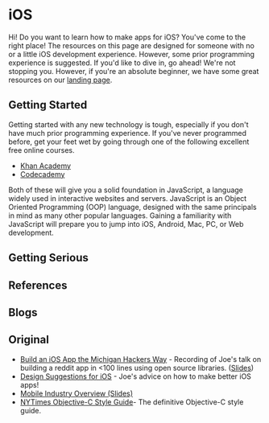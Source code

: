 # iOS

Hi! Do you want to learn how to make apps for iOS? You've come to the right place! The resources on this page are designed for someone with no or a little iOS development experience. However, some prior programming experience is suggested. If you'd like to dive in, go ahead! We're not stopping you. However, if you're an absolute beginner, we have some great resources on our [landing page](link).

## Getting Started

Getting started with any new technology is tough, especially if you don't have much prior programming experience. If you've never programmed before, get your feet wet by going through one of the following excellent free online courses.

- [Khan Academy](http://www.khanacademy.org/computing/cs/programming)
- [Codecademy](http://www.codecademy.com/tracks/javascript)

Both of these will give you a solid foundation in JavaScript, a language widely used in interactive websites and servers. JavaScript is an Object Oriented Programming (OOP) language, designed with the same principals in mind as many other popular languages. Gaining a familiarity with JavaScript will prepare you to jump into iOS, Android, Mac, PC, or Web development.

## Getting Serious



## References



## Blogs



## Original

- [Build an iOS App the Michigan Hackers Way](http://youtu.be/jlJ4laUHNBk) - Recording of Joe's talk on building a reddit app in <100 lines using open source libraries. ([Slides](https://docs.google.com/presentation/d/1uao2lZV-fQJMKRzL2zbvGsSMa1DxKl6x-XeQ99C0ox0/edit?usp=sharing))
- [Design Suggestions for iOS](https://docs.google.com/presentation/d/1gbyjgOvPC9c8ONfcMcQG8PNIJ7IiG84Fj8qyD-WbQz0/edit?usp=sharing) - Joe's advice on how to make better iOS apps!
- [Mobile Industry Overview (Slides)](https://docs.google.com/presentation/d/1Q0mpTFUpfN1kAxz89taS0THJ3mLYMtiOpRVH9Lo3yzI/edit#slide=id.g175c05aef_041)
- [NYTimes Objective-C Style Guide](https://github.com/NYTimes/objective-c-style-guide)- The definitive Objective-C style guide.